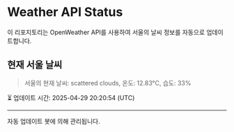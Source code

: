 
# Weather API Status

이 리포지토리는 OpenWeather API를 사용하여 서울의 날씨 정보를 자동으로 업데이트합니다.

## 현재 서울 날씨
> 서울의 현재 날씨: scattered clouds, 온도: 12.83°C, 습도: 33%

⏳ 업데이트 시간: 2025-04-29 20:20:54 (UTC)

---
자동 업데이트 봇에 의해 관리됩니다.
